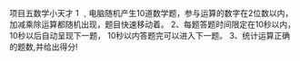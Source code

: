 项目五数学小天才
1 ﹑电脑随机产生10道数学题，参与运算的数字在2位数以内，加减乘除运算都随机出现，题目快速移动着。
2、每题答题时间限定在10秒以内，10秒以后自动呈现下一题， 10秒以内答题完可以进入下一题。
3、统计运算正确的题数,并给出得分!
